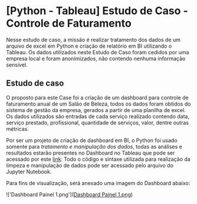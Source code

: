 # [Python - Tableau] Estudo de Caso - Controle de Faturamento

Nesse estudo de caso, a missão é realizar tratamento dos dados de um arquivo de excel em Python e
criação de relatório em BI utilizando o Tableau.
Os dados utilizados neste Estudo de Caso foram cedidos por uma empresa local e 
foram anonimizados, não contendo nenhuma informação sensível.

## Estudo de caso

O proposto para este Case foi a criação de um dashboard para controle de faturamento anual de um Salão de Beleza,
todos os dados foram obtidos do sistema de gestão da empresa, gerados a partir de uma planilha de excel.
Os dados utilizados são entradas de cada serviço realizado contendo data, serviço prestado, profissional, quantidade de serviços,
valor, dentre outras métricas.

Por ser um projeto de criação de dashboard em BI, o Python foi usado somente 
para *tratamento e manipulação dos dados*, todas as análises e resultados
estarão presentes no Dashboard no Tableau que pode ser acessado por este [link](https://public.tableau.com/app/profile/mmendes/viz/EstudodeCaso-ControledeFaturamento/Painel1):
Todo o código e sintaxe utilizada para realização da limpeza e manipulação de dados pode ser acessado pelo arquivo do Jupyter Nutebook.

Para fins de visualização, será anexado uma imagem do Dashboard abaixo:

!['Dashboard Painel 1.png']([Dashboard Painel 1.png](https://github.com/matheuspmendes/Faturamento-Case/blob/4a6872a8aef5102c44f6c99962e0f1fb931e0de4/Dashboard%20Painel%201.png))

